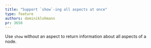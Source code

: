 ```yaml
---
title: "Support `show`-ing all aspects at once"
type: feature
authors: dominiklohmann
pr: 3650
---
```


Use `show` without an aspect to return information about all aspects of a node.

